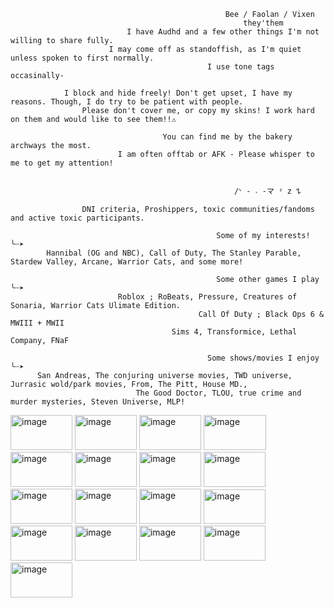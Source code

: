                                                     Bee / Faolan / Vixen
                                                        they'them
                              I have Audhd and a few other things I'm not willing to share fully.
                          I may come off as standoffish, as I'm quiet unless spoken to first normally.
                                                I use tone tags occasinally-

                I block and hide freely! Don't get upset, I have my reasons. Though, I do try to be patient with people.
                    Please don't cover me, or copy my skins! I work hard on them and would like to see them!!⚠︎

                                      You can find me by the bakery archways the most.
                            I am often offtab or AFK - Please whisper to me to get my attention!

                                                                     
                                                      /ᐠ - ˕ -マ ᶻ 𝗓 𐰁 

                    DNI criteria, Proshippers, toxic communities/fandoms and active toxic participants.
                                                          
                                                  Some of my interests! ╰┈➤ 
            Hannibal (OG and NBC), Call of Duty, The Stanley Parable, Stardew Valley, Arcane, Warrior Cats, and some more!

                                                  Some other games I play ╰┈➤
                            Roblox ; RoBeats, Pressure, Creatures of Sonaria, Warrior Cats Ulimate Edition. 
                                              Call Of Duty ; Black Ops 6 & MWIII + MWII
                                        Sims 4, Transformice, Lethal Company, FNaF

                                                Some shows/movies I enjoy ╰┈➤ 
          San Andreas, The conjuring universe movies, TWD universe, Jurrasic wold/park movies, From, The Pitt, House MD., 
                                The Good Doctor, TLOU, true crime and murder mysteries, Steven Universe, MLP!

                              
 <img width="99" height="56" alt="image" src="https://github.com/user-attachments/assets/4e76869d-7013-4d6f-a135-dc9bd9aa07f9" /> <img width="99" height="56" alt="image" src="https://github.com/user-attachments/assets/a38c4013-12f5-4abf-8f3a-737a471ce496" /> <img width="99" height="56" alt="image" src="https://github.com/user-attachments/assets/9581aa81-370c-48d1-ab13-2850689adabc" /> <img width="100" height="56" alt="image" src="https://github.com/user-attachments/assets/0ac11c72-8ec8-4b4b-9c29-2922d928b85f" /> <img width="99" height="56" alt="image" src="https://github.com/user-attachments/assets/e0ce8bf6-248a-4a18-a49b-e7a8df7073e0" /> <img width="99" height="56" alt="image" src="https://github.com/user-attachments/assets/34d21d13-9e41-4daf-b0ae-5151d854582d" /> <img width="99" height="56" alt="image" src="https://github.com/user-attachments/assets/ec9dbfd2-0594-4c5f-8c91-2ea9a884c7cc" /> <img width="99" height="56" alt="image" src="https://github.com/user-attachments/assets/bbab0263-4d44-4581-9870-ac5e504a0ba5" /> <img width="99" height="56" alt="image" src="https://github.com/user-attachments/assets/bcbb7986-1d75-444a-bbd3-775b64a961f3" /> <img width="99" height="56" alt="image" src="https://github.com/user-attachments/assets/b347a919-b71f-4144-a24a-42ff8c23c680" /> <img width="99" height="56" alt="image" src="https://github.com/user-attachments/assets/9bb20051-26aa-4292-b234-a836fbfed52c" /> <img width="99" height="55" alt="image" src="https://github.com/user-attachments/assets/4e79ab77-cd7f-4b86-8043-7bac5423b823" /> <img width="99" height="56" alt="image" src="https://github.com/user-attachments/assets/1d91a970-8438-4d31-aaf5-00b3b119e515" /> <img width="99" height="56" alt="image" src="https://github.com/user-attachments/assets/f0788028-4107-4057-bafe-6cfc23f0eb89" /> <img width="99" height="56" alt="image" src="https://github.com/user-attachments/assets/b1686fbc-5564-43fe-a0b5-cbd2a0642761" /> <img width="99" height="56" alt="image" src="https://github.com/user-attachments/assets/e197eaf1-2373-437d-9ff5-b62fdef411ec" /> <img width="99" height="56" alt="image" src="https://github.com/user-attachments/assets/560dd874-3165-414c-bb99-deb0ce454fdb" />











































